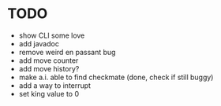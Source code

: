 # TODO

- show CLI some love
- add javadoc
- remove weird en passant bug
- add move counter
- add move history?
- make a.i. able to find checkmate (done, check if still buggy)
- add a way to interrupt
- set king value to 0
